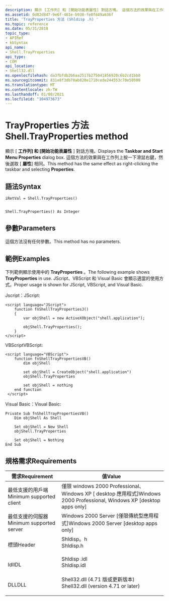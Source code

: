 ```yaml
---
description: 顯示 [工作列] 和 [開始功能表屬性] 對話方塊。 這個方法的效果與在工作列上按一下滑鼠右鍵，然後選取 [屬性] 相同。
ms.assetid: 0d82d847-9e6f-461e-b938-fe8fd49a636f
title: 'TrayProperties 方法 (Shldisp .h) '
ms.topic: reference
ms.date: 05/31/2018
topic_type:
- APIRef
- kbSyntax
api_name:
- Shell.TrayProperties
api_type:
- COM
api_location:
- Shell32.dll
ms.openlocfilehash: da3fbfdb2b6aa2517b275041856920c6b2cd1bb0
ms.sourcegitcommit: 831e8f3db78ab820e1710cede244553c70e50500
ms.translationtype: MT
ms.contentlocale: zh-TW
ms.lasthandoff: 01/08/2021
ms.locfileid: "104973673"
---
```

# <a name="shelltrayproperties-method"></a><span data-ttu-id="49ae5-104">TrayProperties 方法</span><span class="sxs-lookup"><span data-stu-id="49ae5-104">Shell.TrayProperties method</span></span>

<span data-ttu-id="49ae5-105">顯示 [ **工作列] 和 [開始功能表屬性** ] 對話方塊。</span><span class="sxs-lookup"><span data-stu-id="49ae5-105">Displays the **Taskbar and Start Menu Properties** dialog box.</span></span> <span data-ttu-id="49ae5-106">這個方法的效果與在工作列上按一下滑鼠右鍵，然後選取 [ **屬性**] 相同。</span><span class="sxs-lookup"><span data-stu-id="49ae5-106">This method has the same effect as right-clicking the taskbar and selecting **Properties**.</span></span>

## <a name="syntax"></a><span data-ttu-id="49ae5-107">語法</span><span class="sxs-lookup"><span data-stu-id="49ae5-107">Syntax</span></span>


```JScript
iRetVal = Shell.TrayProperties()
```


```VB

Shell.TrayProperties() As Integer
```





## <a name="parameters"></a><span data-ttu-id="49ae5-108">參數</span><span class="sxs-lookup"><span data-stu-id="49ae5-108">Parameters</span></span>

<span data-ttu-id="49ae5-109">這個方法沒有任何參數。</span><span class="sxs-lookup"><span data-stu-id="49ae5-109">This method has no parameters.</span></span>

## <a name="examples"></a><span data-ttu-id="49ae5-110">範例</span><span class="sxs-lookup"><span data-stu-id="49ae5-110">Examples</span></span>

<span data-ttu-id="49ae5-111">下列範例顯示使用中的 **TrayProperties** 。</span><span class="sxs-lookup"><span data-stu-id="49ae5-111">The following example shows **TrayProperties** in use.</span></span> <span data-ttu-id="49ae5-112">JScript、VBScript 和 Visual Basic 會顯示適當的使用方式。</span><span class="sxs-lookup"><span data-stu-id="49ae5-112">Proper usage is shown for JScript, VBScript, and Visual Basic.</span></span>

<span data-ttu-id="49ae5-113">Jscript：</span><span class="sxs-lookup"><span data-stu-id="49ae5-113">JScript:</span></span>


```JScript
<script language="JScript">
    function fnShellTrayPropertiesJ()
    {
        var objShell = new ActiveXObject("shell.application");
        
        objShell.TrayProperties();
    }
</script>
```



<span data-ttu-id="49ae5-114">VBScript</span><span class="sxs-lookup"><span data-stu-id="49ae5-114">VBScript:</span></span>


```VB
<script language="VBScript">
    function fnShellTrayPropertiesVB()
        dim objShell
        
        set objShell = CreateObject("shell.application")
        objShell.TrayProperties

        set objShell = nothing
    end function
 </script>
```



<span data-ttu-id="49ae5-115">Visual Basic：</span><span class="sxs-lookup"><span data-stu-id="49ae5-115">Visual Basic:</span></span>


```VB
Private Sub fnShellTrayPropertiesVB()
    Dim objShell As Shell
    
    Set objShell = New Shell
    objShell.TrayProperties

    Set objShell = Nothing
End Sub
```



## <a name="requirements"></a><span data-ttu-id="49ae5-116">規格需求</span><span class="sxs-lookup"><span data-stu-id="49ae5-116">Requirements</span></span>



| <span data-ttu-id="49ae5-117">需求</span><span class="sxs-lookup"><span data-stu-id="49ae5-117">Requirement</span></span> | <span data-ttu-id="49ae5-118">值</span><span class="sxs-lookup"><span data-stu-id="49ae5-118">Value</span></span> |
|-------------------------------------|----------------------------------------------------------------------------------------------------------------|
| <span data-ttu-id="49ae5-119">最低支援的用戶端</span><span class="sxs-lookup"><span data-stu-id="49ae5-119">Minimum supported client</span></span><br/> | <span data-ttu-id="49ae5-120">僅限 windows 2000 Professional、Windows XP \[ desktop 應用程式\]</span><span class="sxs-lookup"><span data-stu-id="49ae5-120">Windows 2000 Professional, Windows XP \[desktop apps only\]</span></span><br/>                                         |
| <span data-ttu-id="49ae5-121">最低支援的伺服器</span><span class="sxs-lookup"><span data-stu-id="49ae5-121">Minimum supported server</span></span><br/> | <span data-ttu-id="49ae5-122">Windows 2000 Server \[僅限傳統型應用程式\]</span><span class="sxs-lookup"><span data-stu-id="49ae5-122">Windows 2000 Server \[desktop apps only\]</span></span><br/>                                                           |
| <span data-ttu-id="49ae5-123">標頭</span><span class="sxs-lookup"><span data-stu-id="49ae5-123">Header</span></span><br/>                   | <dl> <span data-ttu-id="49ae5-124"><dt>Shldisp。h</dt></span><span class="sxs-lookup"><span data-stu-id="49ae5-124"><dt>Shldisp.h</dt></span></span> </dl>                           |
| <span data-ttu-id="49ae5-125">Idl</span><span class="sxs-lookup"><span data-stu-id="49ae5-125">IDL</span></span><br/>                      | <dl> <span data-ttu-id="49ae5-126"><dt>Shldisp .idl</dt></span><span class="sxs-lookup"><span data-stu-id="49ae5-126"><dt>Shldisp.idl</dt></span></span> </dl>                         |
| <span data-ttu-id="49ae5-127">DLL</span><span class="sxs-lookup"><span data-stu-id="49ae5-127">DLL</span></span><br/>                      | <dl> <span data-ttu-id="49ae5-128"><dt>Shell32.dll (4.71 版或更新版本) </dt></span><span class="sxs-lookup"><span data-stu-id="49ae5-128"><dt>Shell32.dll (version 4.71 or later)</dt></span></span> </dl> |



 

 




